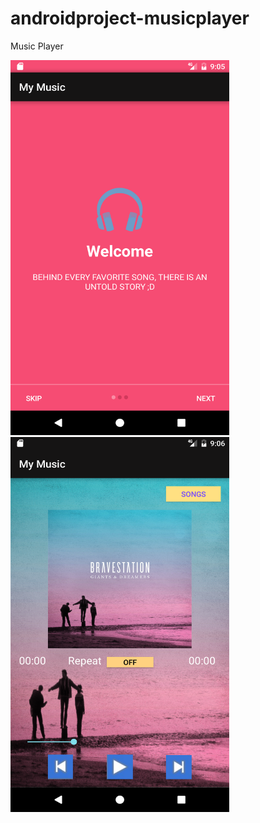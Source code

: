 # androidproject-musicplayer
Music Player 


<p align="left">
  <img src="https://github.com/inderjeetofficial/androidproject-musicplayer/blob/master/Screenshot_1493264173.png" width="350" height="600"/>
  
 
  
  <img src=" https://github.com/inderjeetofficial/androidproject-musicplayer/blob/master/Screenshot_1493264191.png" width="350" height="600"/>
 
</p>




